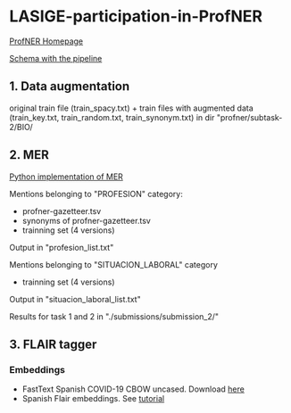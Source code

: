 # LASIGE-participation-in-ProfNER

[ProfNER Homepage](https://temu.bsc.es/smm4h-spanish/)

[Schema with the pipeline](https://docs.google.com/presentation/d/1uQNmCLS-81W1j-xsnzrp4NjSLi2iVUu3JFMFtdpmCVU/edit?usp=sharing)

## 1. Data augmentation
original train file (train_spacy.txt) + train files with augmented data (train_key.txt, train_random.txt, train_synonym.txt) in dir "profner/subtask-2/BIO/

## 2. MER

[Python implementation of MER](https://pypi.org/project/merpy/)

Mentions belonging to "PROFESION" category:
- profner-gazetteer.tsv 
- synonyms of profner-gazetteer.tsv 
- trainning set (4 versions)

Output in "profesion_list.txt"

Mentions belonging to "SITUACION_LABORAL" category
- trainning set (4 versions)

Output in "situacion_laboral_list.txt"

Results for task 1 and 2 in "./submissions/submission_2/"

## 3. FLAIR tagger

### Embeddings
- FastText Spanish COVID-19 CBOW uncased. Download [here](https://zenodo.org/record/4449930#.YC_gturLdak)
- Spanish Flair embeddings. See [tutorial](https://github.com/flairNLP/flair/blob/master/resources/docs/embeddings/FLAIR_EMBEDDINGS.md)

